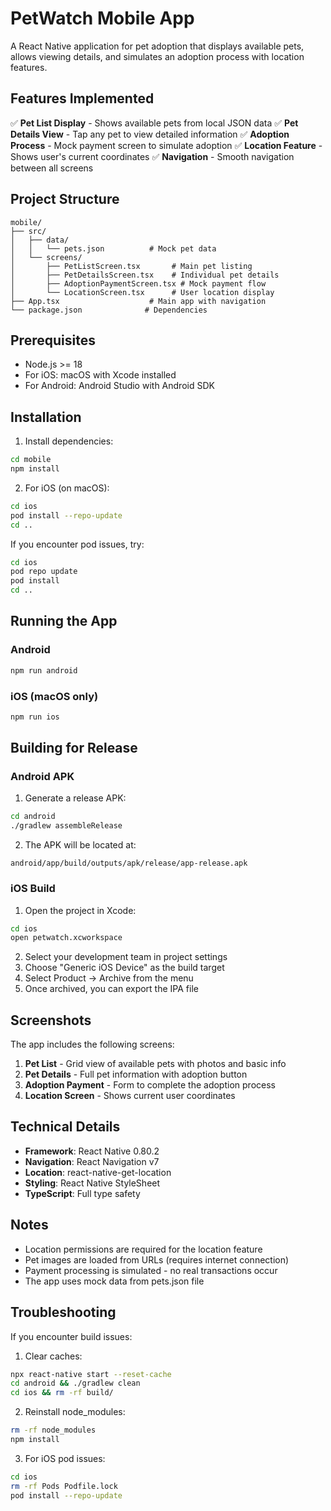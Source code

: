 # PetWatch Mobile App

A React Native application for pet adoption that displays available pets, allows viewing details, and simulates an adoption process with location features.

## Features Implemented

✅ **Pet List Display** - Shows available pets from local JSON data
✅ **Pet Details View** - Tap any pet to view detailed information
✅ **Adoption Process** - Mock payment screen to simulate adoption
✅ **Location Feature** - Shows user's current coordinates
✅ **Navigation** - Smooth navigation between all screens

## Project Structure

```
mobile/
├── src/
│   ├── data/
│   │   └── pets.json          # Mock pet data
│   └── screens/
│       ├── PetListScreen.tsx       # Main pet listing
│       ├── PetDetailsScreen.tsx    # Individual pet details
│       ├── AdoptionPaymentScreen.tsx # Mock payment flow
│       └── LocationScreen.tsx      # User location display
├── App.tsx                    # Main app with navigation
└── package.json              # Dependencies
```

## Prerequisites

- Node.js >= 18
- For iOS: macOS with Xcode installed
- For Android: Android Studio with Android SDK

## Installation

1. Install dependencies:
```bash
cd mobile
npm install
```

2. For iOS (on macOS):
```bash
cd ios
pod install --repo-update
cd ..
```

If you encounter pod issues, try:
```bash
cd ios
pod repo update
pod install
cd ..
```

## Running the App

### Android
```bash
npm run android
```

### iOS (macOS only)
```bash
npm run ios
```

## Building for Release

### Android APK

1. Generate a release APK:
```bash
cd android
./gradlew assembleRelease
```

2. The APK will be located at:
```
android/app/build/outputs/apk/release/app-release.apk
```

### iOS Build

1. Open the project in Xcode:
```bash
cd ios
open petwatch.xcworkspace
```

2. Select your development team in project settings
3. Choose "Generic iOS Device" as the build target
4. Select Product → Archive from the menu
5. Once archived, you can export the IPA file

## Screenshots

The app includes the following screens:

1. **Pet List** - Grid view of available pets with photos and basic info
2. **Pet Details** - Full pet information with adoption button
3. **Adoption Payment** - Form to complete the adoption process
4. **Location Screen** - Shows current user coordinates

## Technical Details

- **Framework**: React Native 0.80.2
- **Navigation**: React Navigation v7
- **Location**: react-native-get-location
- **Styling**: React Native StyleSheet
- **TypeScript**: Full type safety

## Notes

- Location permissions are required for the location feature
- Pet images are loaded from URLs (requires internet connection)
- Payment processing is simulated - no real transactions occur
- The app uses mock data from pets.json file

## Troubleshooting

If you encounter build issues:

1. Clear caches:
```bash
npx react-native start --reset-cache
cd android && ./gradlew clean
cd ios && rm -rf build/
```

2. Reinstall node_modules:
```bash
rm -rf node_modules
npm install
```

3. For iOS pod issues:
```bash
cd ios
rm -rf Pods Podfile.lock
pod install --repo-update
```